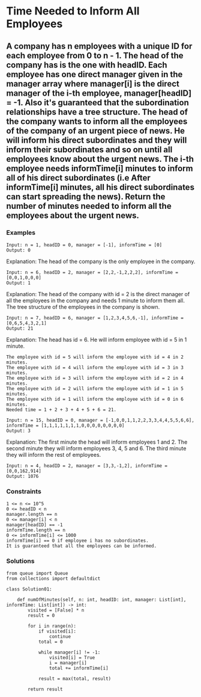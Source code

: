 # Time Needed to Inform All Employees
## A company has n employees with a unique ID for each employee from 0 to n - 1. The head of the company has is the one with headID. Each employee has one direct manager given in the manager array where manager[i] is the direct manager of the i-th employee, manager[headID] = -1. Also it's guaranteed that the subordination relationships have a tree structure. The head of the company wants to inform all the employees of the company of an urgent piece of news. He will inform his direct subordinates and they will inform their subordinates and so on until all employees know about the urgent news. The i-th employee needs informTime[i] minutes to inform all of his direct subordinates (i.e After informTime[i] minutes, all his direct subordinates can start spreading the news). Return the number of minutes needed to inform all the employees about the urgent news.

### Examples
```
Input: n = 1, headID = 0, manager = [-1], informTime = [0]
Output: 0
```
Explanation: The head of the company is the only employee in the company.

```
Input: n = 6, headID = 2, manager = [2,2,-1,2,2,2], informTime = [0,0,1,0,0,0]
Output: 1
```
Explanation: The head of the company with id = 2 is the direct manager of all the employees in the company and needs 1 minute to inform them all.
The tree structure of the employees in the company is shown.

```
Input: n = 7, headID = 6, manager = [1,2,3,4,5,6,-1], informTime = [0,6,5,4,3,2,1]
Output: 21
```
Explanation: The head has id = 6. He will inform employee with id = 5 in 1 minute.
```
The employee with id = 5 will inform the employee with id = 4 in 2 minutes.
The employee with id = 4 will inform the employee with id = 3 in 3 minutes.
The employee with id = 3 will inform the employee with id = 2 in 4 minutes.
The employee with id = 2 will inform the employee with id = 1 in 5 minutes.
The employee with id = 1 will inform the employee with id = 0 in 6 minutes.
Needed time = 1 + 2 + 3 + 4 + 5 + 6 = 21.
```
```
Input: n = 15, headID = 0, manager = [-1,0,0,1,1,2,2,3,3,4,4,5,5,6,6], informTime = [1,1,1,1,1,1,1,0,0,0,0,0,0,0,0]
Output: 3
```
Explanation: The first minute the head will inform employees 1 and 2.
The second minute they will inform employees 3, 4, 5 and 6.
The third minute they will inform the rest of employees.
```
Input: n = 4, headID = 2, manager = [3,3,-1,2], informTime = [0,0,162,914]
Output: 1076
```

### Constraints
```
1 <= n <= 10^5
0 <= headID < n
manager.length == n
0 <= manager[i] < n
manager[headID] == -1
informTime.length == n
0 <= informTime[i] <= 1000
informTime[i] == 0 if employee i has no subordinates.
It is guaranteed that all the employees can be informed.
```

### Solutions
```
from queue import Queue
from collections import defaultdict

class Solution01:

    def numOfMinutes(self, n: int, headID: int, manager: List[int], informTime: List[int]) -> int:
        visited = [False] * n
        result = 0

        for i in range(n):
            if visited[i]:
                continue
            total = 0

            while manager[i] != -1:
                visited[i] = True
                i = manager[i]
                total += informTime[i]

            result = max(total, result)

        return result
```




















